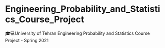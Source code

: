 # Engineering_Probability_and_Statistics_Course_Project
🎓💻University of Tehran Engineering Probability and Statistics Course Project - Spring 2021
